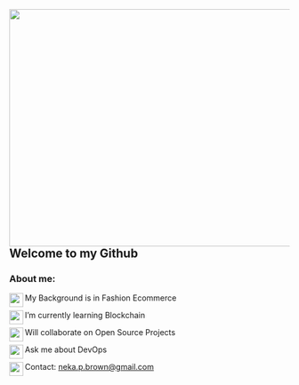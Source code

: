 <!--<img align="right" width="940" height="427" src="https://hips.hearstapps.com/hmg-prod.s3.amazonaws.com/images/nyfw-fw20sketches-1580848630.jpg?crop=1.00xw:1.00xh;0,0&resize=980:*">-->
<!--[ImgLink](https://www.elle.com/runway/g30767047/nyfw-fall-winter-2020-collections-inspiration/)-->
<img align="right" width="640" height="427" src="https://cdn.pixabay.com/photo/2020/05/21/11/13/shopping-5200288_960_720.jpg">

## Welcome to my Github

<!--**NekaB/NekaB** is a ✨ _special_ ✨ repository because its `README.md` (this file) appears on your GitHub profile.-->

### About me:

 <img align="left" width="25" height="25" src="https://emoji.gg/assets/emoji/1078-dripheart.gif">My Background is in Fashion Ecommerce

 <img align="left" width="25" height="25" src="https://emoji.gg/assets/emoji/1078-dripheart.gif">I’m currently learning Blockchain

 <img align="left" width="25" height="25" src="https://emoji.gg/assets/emoji/1078-dripheart.gif">Will collaborate on Open Source Projects

 <img align="left" width="25" height="25" src="https://emoji.gg/assets/emoji/1078-dripheart.gif">Ask me about DevOps

 <img align="left" width="25" height="25" src="https://emoji.gg/assets/emoji/1078-dripheart.gif">Contact: neka.p.brown@gmail.com 

